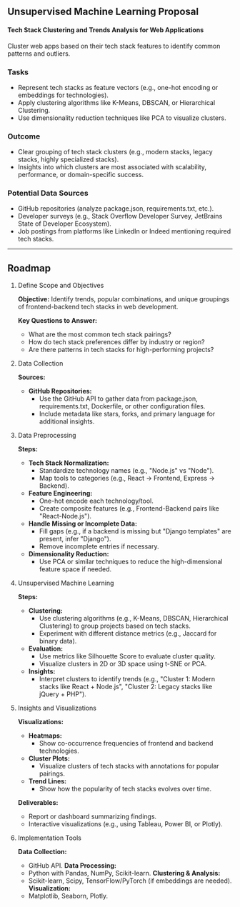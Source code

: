 ## Unsupervised Machine Learning Proposal

#### Tech Stack Clustering and Trends Analysis for Web Applications

Cluster web apps based on their tech stack features to identify common patterns and outliers.

### Tasks

- Represent tech stacks as feature vectors (e.g., one-hot encoding or embeddings for technologies).
- Apply clustering algorithms like K-Means, DBSCAN, or Hierarchical Clustering.
- Use dimensionality reduction techniques like PCA to visualize clusters.

### Outcome

- Clear grouping of tech stack clusters (e.g., modern stacks, legacy stacks, highly specialized stacks).
- Insights into which clusters are most associated with scalability, performance, or domain-specific success.

### Potential Data Sources

- GitHub repositories (analyze package.json, requirements.txt, etc.).
- Developer surveys (e.g., Stack Overflow Developer Survey, JetBrains State of Developer Ecosystem).
- Job postings from platforms like LinkedIn or Indeed mentioning required tech stacks.

---

## Roadmap

1. Define Scope and Objectives

   **Objective:** Identify trends, popular combinations, and unique groupings of frontend-backend tech stacks in web development.

   **Key Questions to Answer:**

   - What are the most common tech stack pairings?
   - How do tech stack preferences differ by industry or region?
   - Are there patterns in tech stacks for high-performing projects?

2. Data Collection

   **Sources:**

   - **GitHub Repositories:**
     - Use the GitHub API to gather data from package.json, requirements.txt, Dockerfile, or other configuration files.
     - Include metadata like stars, forks, and primary language for additional insights.

3. Data Preprocessing

   **Steps:**

   - **Tech Stack Normalization:**
     - Standardize technology names (e.g., "Node.js" vs "Node").
     - Map tools to categories (e.g., React -> Frontend, Express -> Backend).
   - **Feature Engineering:**
     - One-hot encode each technology/tool.
     - Create composite features (e.g., Frontend-Backend pairs like "React-Node.js").
   - **Handle Missing or Incomplete Data:**
     - Fill gaps (e.g., if a backend is missing but "Django templates" are present, infer "Django").
     - Remove incomplete entries if necessary.
   - **Dimensionality Reduction:**
     - Use PCA or similar techniques to reduce the high-dimensional feature space if needed.

4. Unsupervised Machine Learning

   **Steps:**

   - **Clustering:**
     - Use clustering algorithms (e.g., K-Means, DBSCAN, Hierarchical Clustering) to group projects based on tech stacks.
     - Experiment with different distance metrics (e.g., Jaccard for binary data).
   - **Evaluation:**
     - Use metrics like Silhouette Score to evaluate cluster quality.
     - Visualize clusters in 2D or 3D space using t-SNE or PCA.
   - **Insights:**
     - Interpret clusters to identify trends (e.g., "Cluster 1: Modern stacks like React + Node.js", "Cluster 2: Legacy stacks like jQuery + PHP").

5. Insights and Visualizations

   **Visualizations:**

   - **Heatmaps:**
     - Show co-occurrence frequencies of frontend and backend technologies.
   - **Cluster Plots:**
     - Visualize clusters of tech stacks with annotations for popular pairings.
   - **Trend Lines:**
     - Show how the popularity of tech stacks evolves over time.

   **Deliverables:**

   - Report or dashboard summarizing findings.
   - Interactive visualizations (e.g., using Tableau, Power BI, or Plotly).

6. Implementation Tools

   **Data Collection:**

   - GitHub API.
     **Data Processing:**
   - Python with Pandas, NumPy, Scikit-learn.
     **Clustering & Analysis:**
   - Scikit-learn, Scipy, TensorFlow/PyTorch (if embeddings are needed).
     **Visualization:**
   - Matplotlib, Seaborn, Plotly.

